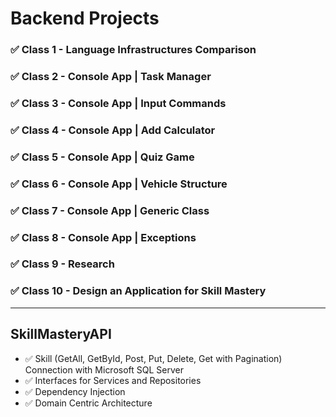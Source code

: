 # Backend Projects

### ✅ Class 1 - Language Infrastructures Comparison 
### ✅ Class 2 - Console App | Task Manager  
### ✅ Class 3 - Console App | Input Commands  
### ✅ Class 4 - Console App | Add Calculator 
### ✅ Class 5 - Console App | Quiz Game
### ✅ Class 6 - Console App | Vehicle Structure 
### ✅ Class 7 - Console App | Generic Class
### ✅ Class 8 - Console App | Exceptions
### ✅ Class 9 - Research
### ✅ Class 10 - Design an Application for Skill Mastery
___
## SkillMasteryAPI 
-  ✅  Skill (GetAll, GetById, Post, Put, Delete, Get with Pagination) Connection with Microsoft SQL Server
-  ✅  Interfaces for Services and Repositories
-  ✅  Dependency Injection
-  ✅  Domain Centric Architecture
